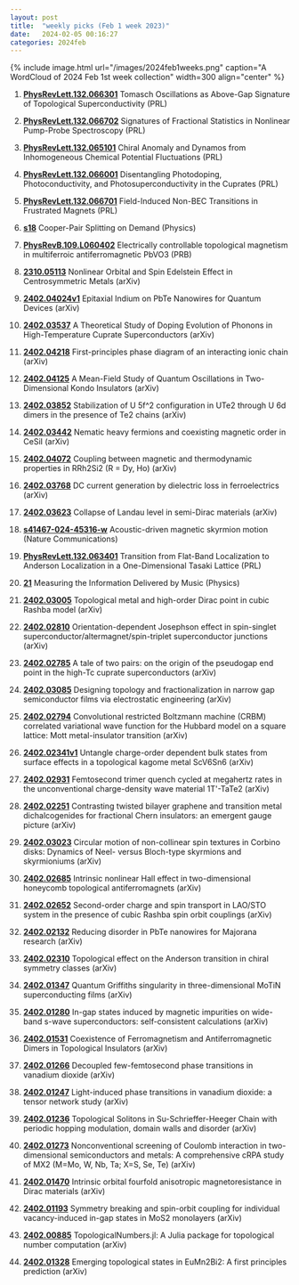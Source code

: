 ```yaml
---
layout: post
title:  "weekly picks (Feb 1 week 2023)"
date:   2024-02-05 00:16:27
categories: 2024feb
---
```



{% include image.html url="/images/2024feb1weeks.png" caption="A WordCloud of 2024 Feb 1st week collection" width=300 align="center" %}


1. **[PhysRevLett.132.066301](https://link.aps.org/doi/10.1103/PhysRevLett.132.066301)** Tomasch Oscillations as Above-Gap Signature of Topological Superconductivity (PRL)




1. **[PhysRevLett.132.066702](https://link.aps.org/doi/10.1103/PhysRevLett.132.066702)** Signatures of Fractional Statistics in Nonlinear Pump-Probe Spectroscopy (PRL)

1. **[PhysRevLett.132.065101](https://link.aps.org/doi/10.1103/PhysRevLett.132.065101)** Chiral Anomaly and Dynamos from Inhomogeneous Chemical Potential Fluctuations (PRL)

1. **[PhysRevLett.132.066001](https://link.aps.org/doi/10.1103/PhysRevLett.132.066001)** Disentangling Photodoping, Photoconductivity, and Photosuperconductivity in the Cuprates (PRL)

1. **[PhysRevLett.132.066701](https://link.aps.org/doi/10.1103/PhysRevLett.132.066701)** Field-Induced Non-BEC Transitions in Frustrated Magnets (PRL)

1. **[s18](https://physics.aps.org/articles/v17/s18)** Cooper-Pair Splitting on Demand (Physics)


1. **[PhysRevB.109.L060402](https://link.aps.org/doi/10.1103/PhysRevB.109.L060402)** Electrically controllable topological magnetism in multiferroic antiferromagnetic PbVO3 (PRB)


1. **[2310.05113](http://arxiv.org/abs/2310.05113)** Nonlinear Orbital and Spin Edelstein Effect in Centrosymmetric Metals (arXiv)


1. **[2402.04024v1](https://arxiv.org/abs/2402.04024v1)** Epitaxial Indium on PbTe Nanowires for Quantum Devices (arXiv)

1. **[2402.03537](http://arxiv.org/abs/2402.03537)** A Theoretical Study of Doping Evolution of Phonons in High-Temperature Cuprate Superconductors (arXiv)

1. **[2402.04218](http://arxiv.org/abs/2402.04218)** First-principles phase diagram of an interacting ionic chain (arXiv)

1. **[2402.04125](http://arxiv.org/abs/2402.04125)** A Mean-Field Study of Quantum Oscillations in Two-Dimensional Kondo Insulators (arXiv)

1. **[2402.03852](http://arxiv.org/abs/2402.03852)** Stabilization of U 5f^2 configuration in UTe2 through U 6d dimers in the presence of Te2 chains (arXiv)

1. **[2402.03442](http://arxiv.org/abs/2402.03442)** Nematic heavy fermions and coexisting magnetic order in CeSiI (arXiv)

1. **[2402.04072](http://arxiv.org/abs/2402.04072)** Coupling between magnetic and thermodynamic properties in RRh2Si2 (R = Dy, Ho) (arXiv)

1. **[2402.03768](http://arxiv.org/abs/2402.03768)** DC current generation by dielectric loss in ferroelectrics (arXiv)

1. **[2402.03623](http://arxiv.org/abs/2402.03623)** Collapse of Landau level in semi-Dirac materials (arXiv)




1. **[s41467-024-45316-w](https://www.nature.com/articles/s41467-024-45316-w)** Acoustic-driven magnetic skyrmion motion (Nature Communications)

1. **[PhysRevLett.132.063401](https://link.aps.org/doi/10.1103/PhysRevLett.132.063401)** Transition from Flat-Band Localization to Anderson Localization in a One-Dimensional Tasaki Lattice (PRL)

1. **[21](https://physics.aps.org/articles/v17/21)** Measuring the Information Delivered by Music (Physics)




1. **[2402.03005](http://arxiv.org/abs/2402.03005)** Topological metal and high-order Dirac point in cubic Rashba model (arXiv)

1. **[2402.02810](http://arxiv.org/abs/2402.02810)** Orientation-dependent Josephson effect in spin-singlet superconductor/altermagnet/spin-triplet superconductor junctions (arXiv)

1. **[2402.02785](http://arxiv.org/abs/2402.02785)** A tale of two pairs: on the origin of the pseudogap end point in the high-Tc cuprate superconductors (arXiv)

1. **[2402.03085](http://arxiv.org/abs/2402.03085)** Designing topology and fractionalization in narrow gap semiconductor films via electrostatic engineering (arXiv)

1. **[2402.02794](http://arxiv.org/abs/2402.02794)** Convolutional restricted Boltzmann machine (CRBM) correlated variational wave function for the Hubbard model on a square lattice: Mott metal-insulator transition (arXiv)

1. **[2402.02341v1](https://arxiv.org/abs/2402.02341v1)** Untangle charge-order dependent bulk states from surface effects in a topological kagome metal ScV6Sn6 (arXiv)

1. **[2402.02931](http://arxiv.org/abs/2402.02931)** Femtosecond trimer quench cycled at megahertz rates in the unconventional charge-density wave material 1T'-TaTe2 (arXiv)

1. **[2402.02251](http://arxiv.org/abs/2402.02251)** Contrasting twisted bilayer graphene and transition metal dichalcogenides for fractional Chern insulators: an emergent gauge picture (arXiv)

1. **[2402.03023](http://arxiv.org/abs/2402.03023)** Circular motion of non-collinear spin textures in Corbino disks: Dynamics of Neel- versus Bloch-type skyrmions and skyrmioniums (arXiv)

1. **[2402.02685](http://arxiv.org/abs/2402.02685)** Intrinsic nonlinear Hall effect in two-dimensional honeycomb topological antiferromagnets (arXiv)

1. **[2402.02652](http://arxiv.org/abs/2402.02652)** Second-order charge and spin transport in LAO/STO system in the presence of cubic Rashba spin orbit couplings (arXiv)

1. **[2402.02132](http://arxiv.org/abs/2402.02132)** Reducing disorder in PbTe nanowires for Majorana research (arXiv)

1. **[2402.02310](http://arxiv.org/abs/2402.02310)** Topological effect on the Anderson transition in chiral symmetry classes (arXiv)




1. **[2402.01347](http://arxiv.org/abs/2402.01347)** Quantum Griffiths singularity in three-dimensional MoTiN superconducting films (arXiv)

1. **[2402.01280](http://arxiv.org/abs/2402.01280)** In-gap states induced by magnetic impurities on wide-band s-wave superconductors: self-consistent calculations (arXiv)

1. **[2402.01531](http://arxiv.org/abs/2402.01531)** Coexistence of Ferromagnetism and Antiferromagnetic Dimers in Topological Insulators (arXiv)

1. **[2402.01266](http://arxiv.org/abs/2402.01266)** Decoupled few-femtosecond phase transitions in vanadium dioxide (arXiv)

1. **[2402.01247](http://arxiv.org/abs/2402.01247)** Light-induced phase transitions in vanadium dioxide: a tensor network study (arXiv)

1. **[2402.01236](http://arxiv.org/abs/2402.01236)** Topological Solitons in Su-Schrieffer-Heeger Chain with periodic hopping modulation, domain walls and disorder (arXiv)

1. **[2402.01273](http://arxiv.org/abs/2402.01273)** Nonconventional screening of Coulomb interaction in two-dimensional semiconductors and metals: A comprehensive cRPA study of MX2 (M=Mo, W, Nb, Ta; X=S, Se, Te) (arXiv)

1. **[2402.01470](http://arxiv.org/abs/2402.01470)** Intrinsic orbital fourfold anisotropic magnetoresistance in Dirac materials (arXiv)

1. **[2402.01193](http://arxiv.org/abs/2402.01193)** Symmetry breaking and spin-orbit coupling for individual vacancy-induced in-gap states in MoS2 monolayers (arXiv)

1. **[2402.00885](http://arxiv.org/abs/2402.00885)** TopologicalNumbers.jl: A Julia package for topological number computation (arXiv)

1. **[2402.01328](http://arxiv.org/abs/2402.01328)** Emerging topological states in EuMn2Bi2: A first principles prediction (arXiv)

